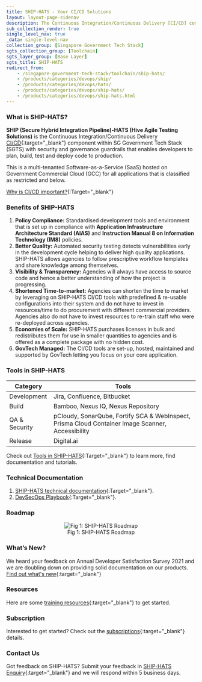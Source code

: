 ```yaml
---
title: SHIP-HATS - Your CI/CD Solutions
layout: layout-page-sidenav
description: The Continuous Integration/Continuous Delivery [CI/CD] component within SG Tech Stack (SGTS) with security and governance guardrails that enables developers to plan, build, test and deploy code to production.
sub_collection_render: true
single_level_nav: true
_data: single-level-nav
collection_group: [Singapore Government Tech Stack]
sgts_collection_group: [Toolchain]
sgts_layer_group: [Base Layer]
sgts_title: SHIP-HATS
redirect_from:
    - /singapore-government-tech-stack/toolchain/ship-hats/
    - /products/categories/devops/ship/
    - /products/categories/devops/hats/
    - /products/categories/devops/ship-hats/
    - /products/categories/devops/ship-hats.html
---
```


### What is SHIP-HATS?

**SHIP (Secure Hybrid Integration Pipeline)-HATS (Hive Agile Testing Solutions)** is the Continuous Integration/Continuous Delivery [CI/CD](https://en.wikipedia.org/wiki/CI/CD){:target="_blank"} component within SG Government Tech Stack (SGTS) with security and governance guardrails that enables developers to plan, build, test and deploy code to production.

This is a multi-tenanted Software-as-a-Service (SaaS) hosted on Government Commercial Cloud (GCC) for all applications that is classified as restricted and below.

[Why is CI/CD important?](https://youtu.be/RlZCyexsJBc?t=260){:Target="_blank"}

### Benefits of SHIP-HATS

1. **Policy Compliance:** Standardised development tools and environment that is set up in compliance with **Application Infrastructure Architecture Standard (AIAS)** and **Instruction Manual 8 on Information Technology (IM8)** policies.
2. **Better Quality:** Automated security testing detects vulnerabilities early in the development cycle helping to deliver high quality applications. SHIP-HATS allows agencies to follow prescriptive workflow templates and share knowledge among themselves.
3. **Visibility & Transparency:** Agencies will always have access to source code and hence a better understanding of how the project is progressing.
4. **Shortened Time-to-market:** Agencies can shorten the time to market by leveraging on SHIP-HATS CI/CD tools with predefined & re-usable configurations into their system and do not have to invest in resources/time to do procurement with different commercial providers. Agencies also do not have to invest resources to re-train staff who were re-deployed across agencies.
5. **Economies of Scale:** SHIP-HATS purchases licenses in bulk and redistributes them for use in smaller quantities to agencies and is offered as a complete package with no hidden cost.
6. **GovTech Managed:** The CI/CD tools are set-up, hosted, maintained and supported by GovTech letting you focus on your core application.

### Tools in SHIP-HATS

|     Category  |                  Tools                     |
|     --------  | ------------------------------------------ |
|  Development  |        Jira, Confluence, Bitbucket         |
|     Build     |         Bamboo, Nexus IQ, Nexus Repository        |
| QA & Security | pCloudy, SonarQube, Fortify SCA & WebInspect, Prisma Cloud Container Image Scanner, Accessibility |
|    Release    |                Digital.ai                  |


Check out [Tools in SHIP-HATS](https://docs.developer.gov.sg/docs/ship-hats-documentation/#/architecture-diagram?id=tools-in-ship-hats){:Target="_blank"} to learn more, find documentation and tutorials.

### Technical Documentation

1. [SHIP-HATS technical documentation](https://docs.developer.tech.gov.sg/docs/ship-hats-documentation/#/){:Target="_blank"}.
2. [DevSecOps Playbook](https://docs.developer.tech.gov.sg/docs/devsecops-playbook/#/){:Target="_blank"}.

### Roadmap

<figure style="text-align: center">
  <img
    src="https://user-images.githubusercontent.com/85614716/123921126-44b7b780-d9b9-11eb-9daf-61b3c587fc21.png"
    alt="Fig 1: SHIP-HATS Roadmap"
  />
  <figcaption>Fig 1: SHIP-HATS Roadmap</figcaption>
</figure>

### What’s New?

We heard your feedback on Annual Developer Satisfaction Survey 2021 and we are doubling down on providing solid documentation on our products. [Find out what's new](./what-s-new){:target="_blank"}

### Resources

Here are some [training resources](./training-resources){:target="_blank"} to get started.

### Subscription

Interested to get started? Check out the [subscriptions](./subscription){:target="_blank"} details.

### Contact Us

Got feedback on SHIP-HATS? Submit your feedback in [SHIP-HATS Enquiry](./ship-hats-enquiries){:target="_blank"} and we will respond within 5 business days.
